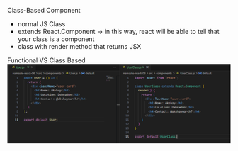 Class-Based Component
- normal JS Class
- extends React.Component -> in this way, react will be able to tell that your class is a component
- class with render method that returns JSX

Functional VS Class Based
![functional-vs-class-based](image-1.png)